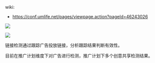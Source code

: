 wiki:
* https://conf.umlife.net/pages/viewpage.action?pageId=46243026

![](./img/link_meta.png)

![](./img/adlv.png)



链接检测通过跟踪广告投放链接，分析跟踪结果判断有效性。

目前在推广计划维度下对广告进行检测，推广计划下多个创意共享检测结果。
